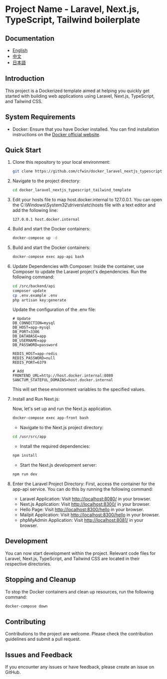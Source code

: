 # Project Name - Laravel, Next.js, TypeScript, Tailwind boilerplate

## Documentation
- [English](/README.md)
- [中文](/docs/ZH.md)
- [日本語](/docs/JA.md)

## Introduction
This project is a Dockerized template aimed at helping you quickly get started with building web applications using Laravel, Next.js, TypeScript, and Tailwind CSS.

## System Requirements
- Docker: Ensure that you have Docker installed. You can find installation instructions on the [Docker official website](https://www.docker.com/get-started).

## Quick Start
1. Clone this repository to your local environment:
   ```bash
   git clone https://github.com/cfwin/docker_laravel_nextjs_typescript_tailwind_template.git
   ```
2. Navigate to the project directory:
   ```bash
   cd docker_laravel_nextjs_typescript_tailwind_template
   ```
3. Edit your hosts file to map host.docker.internal to 127.0.0.1. You can open the C:\Windows\System32\drivers\etc\hosts file with a text editor and add the following line:
   ```plaintext
   127.0.0.1 host.docker.internal
   ```
4. Build and start the Docker containers:
   ```bash
   docker-compose up -d
   ```
5. Build and start the Docker containers:
   ```bash
   docker-compose exec app-api bash
   ```
6. Update Dependencies with Composer: Inside the container, use Composer to update the Laravel project's dependencies. Run the following command:
   ```bash
   cd /src/backend/api
   composer update
   cp .env.example .env
   php artisan key:generate
   ```
   Update the configuration of the .env file:
   ```plaintext
   # Update
   DB_CONNECTION=mysql
   DB_HOST=app-mysql
   DB_PORT=3306
   DB_DATABASE=app
   DB_USERNAME=app
   DB_PASSWORD=password
   
   REDIS_HOST=app-redis
   REDIS_PASSWORD=null
   REDIS_PORT=6379
   
   # Add
   FRONTEND_URL=http://host.docker.internal:8080
   SANCTUM_STATEFUL_DOMAINS=host.docker.internal
   ```
   This will set these environment variables to the specified values.
7. Install and Run Next.js:

	Now, let's set up and run the Next.js application.
	
	```bash
	docker-compose exec app-front bash
	```
	- Navigate to the Next.js project directory:
	```bash
	cd /usr/src/app
	```
	- Install the required dependencies:
	
	```bash
	npm install
	```
	
	- Start the Next.js development server:
	```bash
	npm run dev
	```

8. Enter the Laravel Project Directory: First, access the container for the app-api service. You can do this by running the following command:
   - Laravel Application: Visit [http://localhost:8080/](http://localhost:8080/) in your browser.
   - Next.js Application: Visit [http://localhost:8300/](http://localhost:8300/) in your browser.
   - Hello Page: Visit [http://localhost:8300/hello](http://localhost:8300/hello) in your browser.
   - Mailpit Application: Visit [http://localhost:8300/hello](http://localhost:8025/) in your browser.
   - phpMyAdmin Application: Visit [http://localhost:8081/](http://localhost:8081/) in your browser.

## Development

You can now start development within the project. Relevant code files for Laravel, Next.js, TypeScript, and Tailwind CSS are located in their respective directories.

## Stopping and Cleanup

To stop the Docker containers and clean up resources, run the following command:
   ```bash
   docker-compose down
   ```
## Contributing

Contributions to the project are welcome. Please check the contribution guidelines and submit a pull request.

## Issues and Feedback

If you encounter any issues or have feedback, please create an issue on GitHub.

